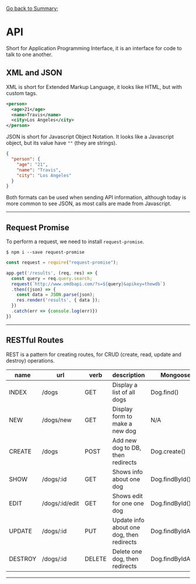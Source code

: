 [Go back to Summary](./../README.md);

# API

Short for Application Programming Interface, it is an interface for code to talk to one another.

## XML and JSON

XML is short for Extended Markup Language, it looks like HTML, but with custom tags.

```xml
<person>
  <age>21</age>
  <name>Travis</name>
  <city>Los Angeles</city>
</person>
```

JSON is short for Javascript Object Notation. It looks like a Javascript object, but its value have `""` (they are strings).

```json
{
  "person": {
    "age": "21",
    "name": "Travis",
    "city": "Los Angeles"
  }
}
```

Both formats can be used when sending API information, although today is more common to see JSON, as most calls are made from Javascript.

---

## Request Promise
To perform a request, we need to install `request-promise`.

```
$ npm i --save request-promise
```

```javascript
const request = require("request-promise");

app.get('/results', (req, res) => {
  const query = req.query.search;
  request(`http://www.omdbapi.com/?s=${query}&apikey=thewdb`)
  .then((json) => {
    const data = JSON.parse(json);
    res.render('results', { data });
  })
  .catch(err => {console.log(err)})
})
```

---

## RESTful Routes

REST is a pattern for creating routes, for CRUD (create, read, update and destroy) operations.

| name    | url            | verb   | description                               | Mongoose Method         |
| ------- | -------------- | ------ | ----------------------------------------- | ----------------------- |
| INDEX   | /dogs          | GET    | Display a list of all dogs                | Dog.find()              |
| NEW     | /dogs/new      | GET    | Display form to make a new dog            | N/A                     |
| CREATE  | /dogs          | POST   | Add new dog to DB, then redirects         | Dog.create()            |
| SHOW    | /dogs/:id      | GET    | Shows info about one dog                  | Dog.findById()          |
| EDIT    | /dogs/:id/edit | GET    | Shows edit for one one dog                | Dog.findById()          |
| UPDATE  | /dogs/:id      | PUT    | Update info about one dog, then redirects | Dog.findByIdAndUpdate() |
| DESTROY | /dogs/:id      | DELETE | Delete one dog, then redirects            | Dog.findByIdAndRemove() |

---
